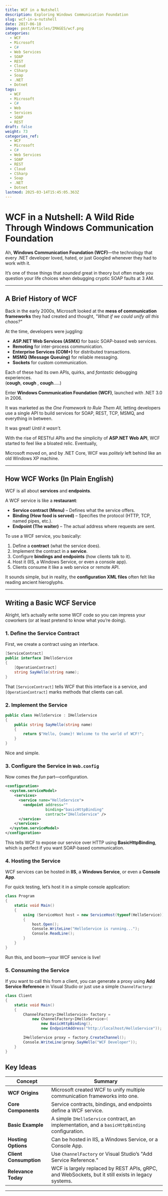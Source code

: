 ```yaml
---
title: WCF in a Nutshell
description: Exploring Windows Communication Foundation
slug: wcf-in-a-nutshell
date: 2017-06-18
image: post/Articles/IMAGES/wcf.png
categories:
  - WCF
  - Microsoft
  - C#
  - Web Services
  - SOAP
  - REST
  - Cloud
  - CSharp
  - Soap
  - .NET
  - Dotnet
tags:
  - WCF
  - Microsoft
  - C#
  - Web
  - Services
  - SOAP
  - REST
draft: false
weight: 73
categories_ref:
  - WCF
  - Microsoft
  - C#
  - Web Services
  - SOAP
  - REST
  - Cloud
  - CSharp
  - Soap
  - .NET
  - Dotnet
lastmod: 2025-03-14T15:45:05.363Z
---
```

# WCF in a Nutshell: A Wild Ride Through Windows Communication Foundation

Ah, **Windows Communication Foundation (WCF)**—the technology that every .NET developer loved, hated, or just Googled whenever they had to work with it.

It’s one of those things that *sounded* great in theory but often made you question your life choices when debugging cryptic SOAP faults at 3 AM.

<!-- 
Let’s take a journey through WCF—where it came from, why it exists, and how to actually make it work without losing your sanity.
-->

***

## A Brief History of WCF

Back in the early 2000s, Microsoft looked at the **mess of communication frameworks** they had created and thought, *"What if we could unify all this chaos?"*

At the time, developers were juggling:

* **ASP.NET Web Services (ASMX)** for basic SOAP-based web services.
* **Remoting** for inter-process communication.
* **Enterprise Services (COM+)** for distributed transactions.
* **MSMQ (Message Queuing)** for reliable messaging.
* **Sockets** for custom communication.

Each of these had its own APIs, quirks, and *fantastic* debugging experiences.\
(**cough**, **cough** , **cough**.....)

Enter **Windows Communication Foundation (WCF)**, launched with .NET 3.0 in 2006.

It was marketed as the *One Framework to Rule Them All*, letting developers use a single API to build services for SOAP, REST, TCP, MSMQ, and everything in between.

It was great! *Until it wasn’t.*

With the rise of RESTful APIs and the simplicity of **ASP.NET Web API**, WCF started to feel like a bloated relic. Eventually,

Microsoft moved on, and by .NET Core, WCF was *politely* left behind like an old Windows XP machine.

***

## How WCF Works (In Plain English)

WCF is all about **services** and **endpoints**.

A WCF service is like a **restaurant**:

* **Service contract (Menu)** – Defines what the service offers.
* **Binding (How food is served)** – Specifies the protocol (HTTP, TCP, named pipes, etc.).
* **Endpoint (The waiter)** – The actual address where requests are sent.

To use a WCF service, you basically:

1. Define a **contract** (what the service does).
2. Implement the contract in a **service**.
3. Configure **bindings and endpoints** (how clients talk to it).
4. Host it (IIS, a Windows Service, or even a console app).
5. Clients consume it like a web service or remote API.

It sounds simple, but in reality, the **configuration XML files** often felt like reading ancient hieroglyphs.

***

## Writing a Basic WCF Service

Alright, let’s actually write some WCF code so you can impress your coworkers (or at least pretend to know what you’re doing).

### 1. Define the Service Contract

First, we create a contract using an interface.

```csharp
[ServiceContract]
public interface IHelloService
{
    [OperationContract]
    string SayHello(string name);
}
```

That `[ServiceContract]` tells WCF that this interface is a service, and `[OperationContract]` marks methods that clients can call.

### 2. Implement the Service

```csharp
public class HelloService : IHelloService
{
    public string SayHello(string name)
    {
        return $"Hello, {name}! Welcome to the world of WCF!";
    }
}
```

Nice and simple.

### 3. Configure the Service in `Web.config`

Now comes the *fun* part—configuration.

```xml
<configuration>
  <system.serviceModel>
    <services>
      <service name="HelloService">
        <endpoint address="" 
                  binding="basicHttpBinding" 
                  contract="IHelloService" />
      </service>
    </services>
  </system.serviceModel>
</configuration>
```

This tells WCF to expose our service over HTTP using **BasicHttpBinding**, which is perfect if you want SOAP-based communication.

### 4. Hosting the Service

WCF services can be hosted in **IIS**, a **Windows Service**, or even a **Console App**.

For quick testing, let’s host it in a simple console application:

```csharp
class Program
{
    static void Main()
    {
        using (ServiceHost host = new ServiceHost(typeof(HelloService)))
        {
            host.Open();
            Console.WriteLine("HelloService is running...");
            Console.ReadLine();
        }
    }
}
```

Run this, and boom—your WCF service is live!

### 5. Consuming the Service

If you want to call this from a client, you can generate a proxy using **Add Service Reference** in Visual Studio or just use a simple `ChannelFactory`:

```csharp
class Client
{
    static void Main()
    {
        ChannelFactory<IHelloService> factory = 
            new ChannelFactory<IHelloService>(
                new BasicHttpBinding(), 
                new EndpointAddress("http://localhost/HelloService"));

        IHelloService proxy = factory.CreateChannel();
        Console.WriteLine(proxy.SayHello("WCF Developer"));
    }
}
```

<!-- 
Congratulations! You just built and consumed a WCF service.

Now, take a deep breath and enjoy your hard-earned knowledge.

---

## Is WCF Still Relevant in 2025?

Honestly? **Not really.**

Most new projects use **gRPC, REST APIs with ASP.NET Core, or GraphQL**.

But WCF still lurks in the dark corners of many enterprises, and knowing how to work with it can make you the hero who maintains a **critical legacy system** (or at least the one who keeps getting called when it breaks).

So if you ever find yourself working on a WCF service, remember: *You’re not alone. We’ve all been there.*

And if all else fails? Just blame the XML configuration.

---
-->

## Key Ideas

| Concept                | Summary                                                                                            |
| ---------------------- | -------------------------------------------------------------------------------------------------- |
| **WCF Origins**        | Microsoft created WCF to unify multiple communication frameworks into one.                         |
| **Core Components**    | Service contracts, bindings, and endpoints define a WCF service.                                   |
| **Basic Example**      | A simple `IHelloService` contract, an implementation, and a `basicHttpBinding` configuration.      |
| **Hosting Options**    | Can be hosted in IIS, a Windows Service, or a Console App.                                         |
| **Client Consumption** | Use `ChannelFactory` or Visual Studio’s "Add Service Reference."                                   |
| **Relevance Today**    | WCF is largely replaced by REST APIs, gRPC, and WebSockets, but it still exists in legacy systems. |

***
